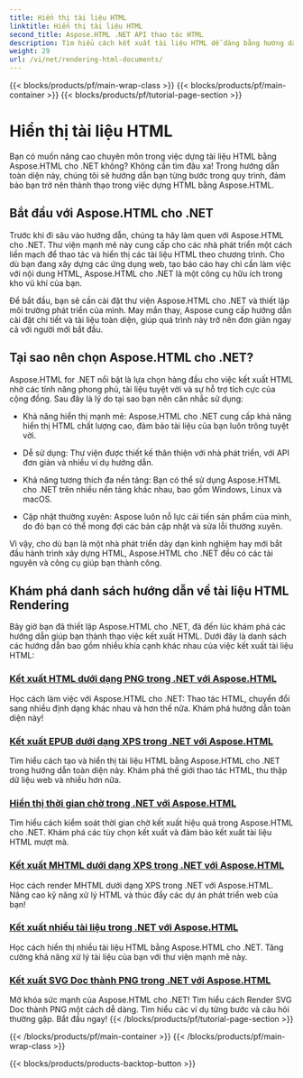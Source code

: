 ```yaml
---
title: Hiển thị tài liệu HTML
linktitle: Hiển thị tài liệu HTML
second_title: Aspose.HTML .NET API thao tác HTML
description: Tìm hiểu cách kết xuất tài liệu HTML dễ dàng bằng hướng dẫn Aspose.HTML cho .NET. Khám phá danh sách hướng dẫn toàn diện để thành thạo kết xuất HTML.
weight: 29
url: /vi/net/rendering-html-documents/
---
```


{{< blocks/products/pf/main-wrap-class >}}
{{< blocks/products/pf/main-container >}}
{{< blocks/products/pf/tutorial-page-section >}}

# Hiển thị tài liệu HTML


Bạn có muốn nâng cao chuyên môn trong việc dựng tài liệu HTML bằng Aspose.HTML cho .NET không? Không cần tìm đâu xa! Trong hướng dẫn toàn diện này, chúng tôi sẽ hướng dẫn bạn từng bước trong quy trình, đảm bảo bạn trở nên thành thạo trong việc dựng HTML bằng Aspose.HTML.

## Bắt đầu với Aspose.HTML cho .NET

Trước khi đi sâu vào hướng dẫn, chúng ta hãy làm quen với Aspose.HTML cho .NET. Thư viện mạnh mẽ này cung cấp cho các nhà phát triển một cách liền mạch để thao tác và hiển thị các tài liệu HTML theo chương trình. Cho dù bạn đang xây dựng các ứng dụng web, tạo báo cáo hay chỉ cần làm việc với nội dung HTML, Aspose.HTML cho .NET là một công cụ hữu ích trong kho vũ khí của bạn.

Để bắt đầu, bạn sẽ cần cài đặt thư viện Aspose.HTML cho .NET và thiết lập môi trường phát triển của mình. May mắn thay, Aspose cung cấp hướng dẫn cài đặt chi tiết và tài liệu toàn diện, giúp quá trình này trở nên đơn giản ngay cả với người mới bắt đầu.

## Tại sao nên chọn Aspose.HTML cho .NET?

Aspose.HTML for .NET nổi bật là lựa chọn hàng đầu cho việc kết xuất HTML nhờ các tính năng phong phú, tài liệu tuyệt vời và sự hỗ trợ tích cực của cộng đồng. Sau đây là lý do tại sao bạn nên cân nhắc sử dụng:

- Khả năng hiển thị mạnh mẽ: Aspose.HTML cho .NET cung cấp khả năng hiển thị HTML chất lượng cao, đảm bảo tài liệu của bạn luôn trông tuyệt vời.

- Dễ sử dụng: Thư viện được thiết kế thân thiện với nhà phát triển, với API đơn giản và nhiều ví dụ hướng dẫn.

- Khả năng tương thích đa nền tảng: Bạn có thể sử dụng Aspose.HTML cho .NET trên nhiều nền tảng khác nhau, bao gồm Windows, Linux và macOS.

- Cập nhật thường xuyên: Aspose luôn nỗ lực cải tiến sản phẩm của mình, do đó bạn có thể mong đợi các bản cập nhật và sửa lỗi thường xuyên.

Vì vậy, cho dù bạn là một nhà phát triển dày dạn kinh nghiệm hay mới bắt đầu hành trình xây dựng HTML, Aspose.HTML cho .NET đều có các tài nguyên và công cụ giúp bạn thành công.

## Khám phá danh sách hướng dẫn về tài liệu HTML Rendering

Bây giờ bạn đã thiết lập Aspose.HTML cho .NET, đã đến lúc khám phá các hướng dẫn giúp bạn thành thạo việc kết xuất HTML. Dưới đây là danh sách các hướng dẫn bao gồm nhiều khía cạnh khác nhau của việc kết xuất tài liệu HTML:

### [Kết xuất HTML dưới dạng PNG trong .NET với Aspose.HTML](./render-html-as-png/)
Học cách làm việc với Aspose.HTML cho .NET: Thao tác HTML, chuyển đổi sang nhiều định dạng khác nhau và hơn thế nữa. Khám phá hướng dẫn toàn diện này!
### [Kết xuất EPUB dưới dạng XPS trong .NET với Aspose.HTML](./render-epub-as-xps/)
Tìm hiểu cách tạo và hiển thị tài liệu HTML bằng Aspose.HTML cho .NET trong hướng dẫn toàn diện này. Khám phá thế giới thao tác HTML, thu thập dữ liệu web và nhiều hơn nữa.
### [Hiển thị thời gian chờ trong .NET với Aspose.HTML](./rendering-timeout/)
Tìm hiểu cách kiểm soát thời gian chờ kết xuất hiệu quả trong Aspose.HTML cho .NET. Khám phá các tùy chọn kết xuất và đảm bảo kết xuất tài liệu HTML mượt mà.
### [Kết xuất MHTML dưới dạng XPS trong .NET với Aspose.HTML](./render-mhtml-as-xps/)
 Học cách render MHTML dưới dạng XPS trong .NET với Aspose.HTML. Nâng cao kỹ năng xử lý HTML và thúc đẩy các dự án phát triển web của bạn!
### [Kết xuất nhiều tài liệu trong .NET với Aspose.HTML](./render-multiple-documents/)
Học cách hiển thị nhiều tài liệu HTML bằng Aspose.HTML cho .NET. Tăng cường khả năng xử lý tài liệu của bạn với thư viện mạnh mẽ này.
### [Kết xuất SVG Doc thành PNG trong .NET với Aspose.HTML](./render-svg-doc-as-png/)
Mở khóa sức mạnh của Aspose.HTML cho .NET! Tìm hiểu cách Render SVG Doc thành PNG một cách dễ dàng. Tìm hiểu các ví dụ từng bước và câu hỏi thường gặp. Bắt đầu ngay!
{{< /blocks/products/pf/tutorial-page-section >}}

{{< /blocks/products/pf/main-container >}}
{{< /blocks/products/pf/main-wrap-class >}}

{{< blocks/products/products-backtop-button >}}
